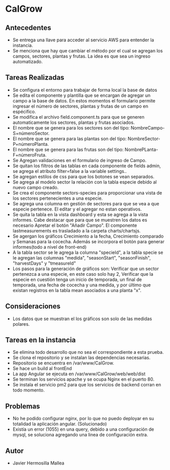 # CalGrow

## Antecedentes
- Se entrega una llave para acceder al servicio AWS para entender la instancia.
- Se menciona que hay que cambiar el método por el cual se agregan los campos, sectores, plantas y frutas. La idea es que sea un ingreso automatizado.

## Tareas Realizadas
- Se configura el entorno para trabajar de forma local la base de datos
- Se edita el componente y plantilla que se encargan de agregar un campo a la base de datos. En estos momentos el formulario permite ingresar el número de sectores, plantas y frutas de un campo en espécifico.
- Se modifica el archivo field.component.ts para que se generen automaticamente los sectores, plantas y frutas asociados.
- El nombre que se genera para los sectores son del tipo: NombreCampo-S+númeroSector.
- El nombre que se genera para las plantas son del tipo: NombreSector-P+númeroPlanta.
- El nombre que se genera para las frutas son del tipo: NombrePLanta-F+númeroFruta.
- Se Agregan validaciones en el formulario de ingreso de Campo.
- Se quitan los filtros de las tablas en cada componente de fields admin, se agrega el atributo filter=false a la variable settings..
- Se agregan estilos de css para que los botones se vean separados.
- Se agrega al modelo sector la relación con la tabla especie debido al nuevo campo creado.
- Se crea el componente sectors-species para proporcionar una vista de los sectores pertenecientes a una especie.
- Se agrega una columna en gestión de sectores para que se vea a que especie pertenece. El editar y el agregar no estan operativos.
- Se quita la tabla en la vista dashboard y esta se agrega a la vista informes. Cabe destacar que para que se muestren los datos es necesario Apretar el botón "Añadir Campo". El componente lastmeasurements es trasladado a la carpeta charts/chartsjs.
- Se agergan los gráficos Crecimiento a la fecha, Crecimiento comparado y Semanas para la cocecha. Además se incorpora el botón para generar informes(todo a nivel de front-end)
- A la tabla sector se le agrega la columna "specieId", a la tabla specie se le agregan las columnas "medida", "seasonStart", "seasonFinish", "harvestDays" y "tmeasureId"
- Los pasos para la generación de gráficos son: Verificar que un sector pertenezca a una especie, en este caso solo hay 2, Verificar que la especie en cuestión tenga un inicio de temporada, un final de temporada, una fecha de cocecha y una medida, y por último que existan registros en la tabla mean asociados a una planta "x".

## Consideraciones
- Los datos que se muestran el los gráficos son solo de las medidas polares.

## Tareas en la instancia
- Se elimina todo desarrollo que no sea el correspondiente a esta prueba.
- Se clona el repositorio y se instalan las dependencias necesarias.
- Repositorio se encuentra en /var/www/CalGrow.
- Se hace un build al frontEnd
- La app Angular se ejecuta en /var/www/CalGrow/web/web/dist
- Se terminan los servicios apache y se ocupa Nginx en el puerto 80.
- Se instala el servicio pm2 para que los servicios de backend corran en todo momento.


## Problemas
- No he podido configurar nginx, por lo que no puedo deployar en su totalidad la aplicación angular. (Solucionado)
- Existía un error (1055) en una query, debido a una configuración de mysql, se soluciona agregando una linea de configuración extra.

## Autor
- Javier Hermosilla Mallea
